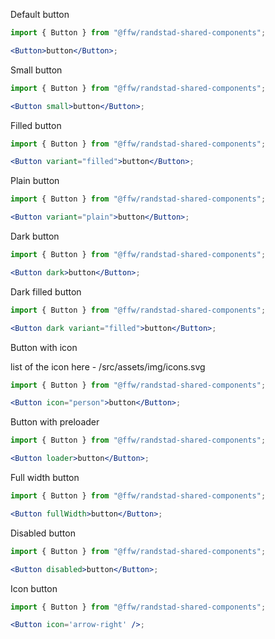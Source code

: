 Default button

```jsx
import { Button } from "@ffw/randstad-shared-components";

<Button>button</Button>;
```

Small button

```jsx
import { Button } from "@ffw/randstad-shared-components";

<Button small>button</Button>;
```

Filled button

```jsx
import { Button } from "@ffw/randstad-shared-components";

<Button variant="filled">button</Button>;
```

Plain button

```jsx
import { Button } from "@ffw/randstad-shared-components";

<Button variant="plain">button</Button>;
```

Dark button

```jsx
import { Button } from "@ffw/randstad-shared-components";

<Button dark>button</Button>;
```

Dark filled button

```jsx
import { Button } from "@ffw/randstad-shared-components";

<Button dark variant="filled">button</Button>;
```

Button with icon

list of the icon here - /src/assets/img/icons.svg

```jsx
import { Button } from "@ffw/randstad-shared-components";

<Button icon="person">button</Button>;
```

Button with preloader

```jsx
import { Button } from "@ffw/randstad-shared-components";

<Button loader>button</Button>;
```

Full width button

```jsx
import { Button } from "@ffw/randstad-shared-components";

<Button fullWidth>button</Button>;
```

Disabled button

```jsx
import { Button } from "@ffw/randstad-shared-components";

<Button disabled>button</Button>;
```

Icon button

```jsx
import { Button } from "@ffw/randstad-shared-components";

<Button icon='arrow-right' />;
```

